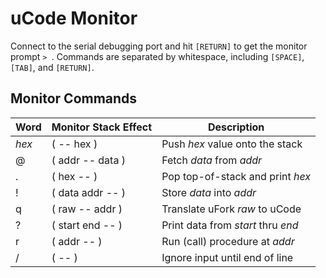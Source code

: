 # uCode Monitor

Connect to the serial debugging port
and hit `[RETURN]` to get the monitor prompt `> `.
Commands are separated by whitespace,
including `[SPACE]`, `[TAB]`, and `[RETURN]`.

## Monitor Commands

Word    | Monitor Stack Effect      | Description
--------|---------------------------|-----------------------------------
_hex_   | ( -- hex )                | Push _hex_ value onto the stack
@       | ( addr -- data )          | Fetch _data_ from _addr_
.       | ( hex -- )                | Pop top-of-stack and print _hex_
!       | ( data addr -- )          | Store _data_ into _addr_
q       | ( raw -- addr )           | Translate uFork _raw_ to uCode
?       | ( start end -- )          | Print data from _start_ thru _end_
r       | ( addr -- )               | Run (call) procedure at _addr_
/       | ( -- )                    | Ignore input until end of line
